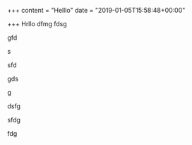 +++
content = "Helllo"
date = "2019-01-05T15:58:48+00:00"

+++
Hrllo dfmg fdsg 

gfd

s

sfd

gds

g

dsfg

sfdg

fdg